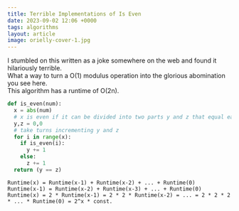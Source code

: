 ```yaml
---
title: Terrible Implementations of Is Even
date: 2023-09-02 12:06 +0000
tags: algorithms
layout: article
image: orielly-cover-1.jpg
---
```


I stumbled on this written as a joke somewhere on the web and found it hilariously terrible. <br/>
What a way to turn a O(1) modulus operation into the glorious abomination you see here.  <br/>
This algorithm has a runtime of O(2n). <br/>

<!--more-->

```python 
def is_even(num):
  x = abs(num)
  # x is even if it can be divided into two parts y and z that equal each other
  y,z = 0,0
  # take turns incrementing y and z
  for i in range(x):
    if is_even(i):
      y += 1
    else:
      z += 1
  return (y == z)
```

```
Runtime(x) = Runtime(x-1) + Runtime(x-2) + ... + Runtime(0)  
Runtime(x-1) = Runtime(x-2) + Runtime(x-3) + ... + Runtime(0)  
Runtime(x) = 2 * Runtime(x-1) = 2 * 2 * Runtime(x-2) = ... = 2 * 2 * 2 * ... * Runtime(0) = 2^x * const. 

```






